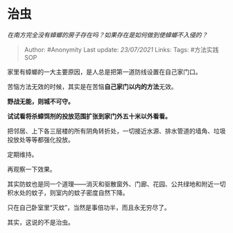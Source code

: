 # 治虫
*在南方完全没有蟑螂的房子存在吗？如果存在是如何做到使蟑螂不入侵的？*

> Author: #Anonymity
Last update: *23/07/2021* 
Links: 
Tags: #方法实践SOP 



家里有蟑螂的一大主要原因，是人总是把第一道防线设置在自己家门口。

苦恼方法无效的时候，其实是在苦恼**自己家门以内的方法**无效。

**野战无能，则城不可守。**

**试试看将杀蟑饵剂的投放范围扩张到家门外五十米以外看看。**

把邻居、上下各三层楼的所有阴角转折处，一切接近水源、排水管道的墙角、垃圾投放处等等都强化投放。

定期维持。

再观察一下效果。

  


其实防蚊也是同一个道理——消灭和驱散窗外、门廊、花园、公共绿地和附近一切积水处的蚊子，则室内的蚊子密度自然下降。

只在自己卧室里“灭蚊”，当然是事倍功半，而且永无穷尽了。

  


其实，这说的不是治虫。



